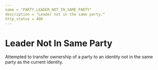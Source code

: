 ```yaml
---
name = "PARTY_LEADER_NOT_IN_SAME_PARTY"
description = "Leader not in the same party."
http_status = 400
---
```


# Leader Not In Same Party

Attempted to transfer ownership of a party to an identity not in the same party as the current identity.
